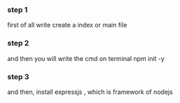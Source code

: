 <p><h3>step 1</h3> <p>first of all  write create a index or main file </p></p>
<p><h3>step 2</h3> <p>and then you will write the cmd on terminal npm init -y  </p></p>

<p><h3>step 3</h3> <p>and then, install expressjs , which is framework of nodejs  </p></p>
<!-- and now happy coding this is inuf for basic routing, creating a server , read and enter query , and try HTTPS methods  -->
